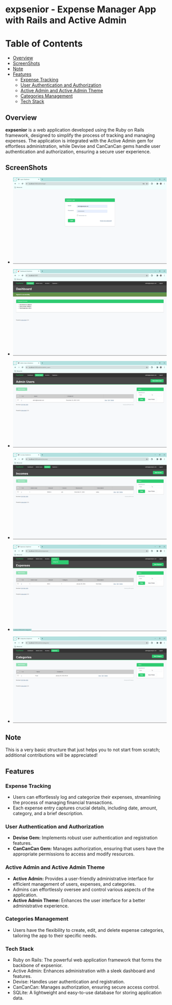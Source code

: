 # expsenior - Expense Manager App with Rails and Active Admin

# Table of Contents

  - [Overview](#overview)
  - [ScreenShots](#screenshots)
  - [Note](#note)
  - [Features](#features)
    - [Expense Tracking](#expense-tracking)
    - [User Authentication and Authorization](#user-authentication-and-authorization)
    - [Active Admin and Active Admin Theme](#active-admin-and-active-admin-theme)
    - [Categories Management](#categories-management)
    - [Tech Stack](#tech-stack)

## Overview

**expsenior** is a web application developed using the Ruby on Rails framework, designed to simplify the process of tracking and managing expenses. The application is integrated with the Active Admin gem for effortless administration, while Devise and CanCanCan gems handle user authentication and authorization, ensuring a secure user experience.

## ScreenShots

- ![Login Page](<public/expsenior (1).png>)

- ![Dashboard Page](<public/expsenior (2).png>)

- ![Admin Page](<public/expsenior (3).png>)

- ![Income Page](<public/expsenior (4).png>)

- ![Expense Page](<public/expsenior (5).png>)

- ![Category Page](<public/expsenior (6).png>)

## Note

This is a very basic structure that just helps you to not start from scratch; additional contributions will be appreciated!

## Features

### Expense Tracking

- Users can effortlessly log and categorize their expenses, streamlining the process of managing financial transactions.
- Each expense entry captures crucial details, including date, amount, category, and a brief description.

### User Authentication and Authorization

- **Devise Gem:** Implements robust user authentication and registration features.
- **CanCanCan Gem:** Manages authorization, ensuring that users have the appropriate permissions to access and modify resources.

### Active Admin and Active Admin Theme

- **Active Admin:** Provides a user-friendly administrative interface for efficient management of users, expenses, and categories.
- Admins can effortlessly oversee and control various aspects of the application.
- **Active Admin Theme:** Enhances the user interface for a better administrative experience.

### Categories Management

- Users have the flexibility to create, edit, and delete expense categories, tailoring the app to their specific needs.

### Tech Stack

- Ruby on Rails: The powerful web application framework that forms the backbone of expsenior.
- Active Admin: Enhances administration with a sleek dashboard and features.
- Devise: Handles user authentication and registration.
- CanCanCan: Manages authorization, ensuring secure access control.
- SQLite: A lightweight and easy-to-use database for storing application data.
